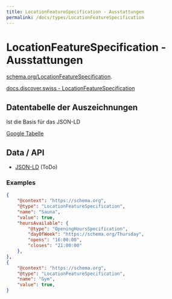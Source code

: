 ```yaml
---
title: LocationFeatureSpecification - Ausstattungen
permalink: /docs/types/LocationFeatureSpecification
---
```

# LocationFeatureSpecification - Ausstattungen

[schema.org/LocationFeatureSpecification](https://schema.org/LocationFeatureSpecification).

[docs.discover.swiss - LocationFeatureSpecification](https://docs.discover.swiss/dev/reference/dataschema/definition/infocenter-classes/LocationFeatureSpecification/)

## Datentabelle der Auszeichnungen
Ist die Basis für das JSON-LD

[Google Tabelle](https://docs.google.com/spreadsheets/d/1GnhG0kU3Nfkry1wTNCbapPzWXL9XswWIsL7rMmyDpsw/edit#gid=0)

## Data / API

* [JSON-LD](/api/types/LocationFeatureSpecification/index.jsonld) (ToDo)

### Examples
```json
{
    "@context": "https://schema.org",
    "@type": "LocationFeatureSpecification",
    "name": "Sauna",
    "value": true,
    "hoursAvailable": {
        "@type": "OpeningHoursSpecification",
        "dayOfWeek": "https://schema.org/Thursday",
        "opens": "16:00:00",
        "closes": "21:00:00"
    },
},
{
    "@context": "https://schema.org",
    "@type": "LocationFeatureSpecification",
    "name": "Gym",
    "value": true,
}
```